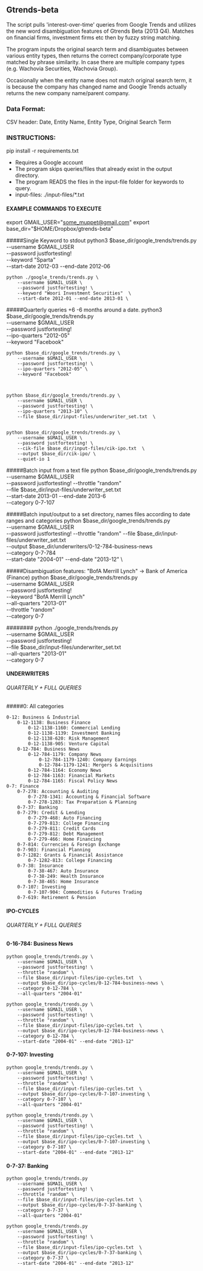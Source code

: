 
## Gtrends-beta

The script pulls 'interest-over-time' queries from Google Trends and utilizes the new word disambiguation features of Gtrends Beta (2013 Q4). Matches on financial firms, investment firms etc then by fuzzy string matching.


The program inputs the original search term and disambiguates between various
entity types, then returns the correct company/corporate type matched by phrase similarity. In case there are multiple company types (e.g. Wachovia Securities, Wachovia Group).

Occasionally when the entity name does not match original search term, it is because the company has changed name and Google Trends actually returns the new company name/parent company.


### Data Format:

CSV header:
Date, Entity Name, Entity Type, Original Search Term


### INSTRUCTIONS:
pip install -r requirements.txt
- Requires a Google account
- The program skips queries/files that already exist in the output directory.
- The program READS the files in the input-file folder for keywords to query.
- input-files: ./input-files/*.txt


#### EXAMPLE COMMANDS TO EXECUTE
export GMAIL_USER="some_muppet@gmail.com"
export base_dir="$HOME/Dropbox/gtrends-beta"


#####Single Keyword to stdout
    python3 $base_dir/google_trends/trends.py \
        --username $GMAIL_USER \
        --password justfortesting! \
        --keyword "Sparta"  \
        --start-date 2012-03 --end-date 2012-06


    python ./google_trends/trends.py \
        --username $GMAIL_USER \
        --password justfortesting! \
        --keyword "Woori Investment Securities"  \
        --start-date 2012-01 --end-date 2013-01 \


#####Quarterly queries +6 -6 months around a date.
    python3 $base_dir/google_trends/trends.py \
        --username $GMAIL_USER \
        --password justfortesting! \
        --ipo-quarters "2012-05" \
        --keyword "Facebook"

    python $base_dir/google_trends/trends.py \
        --username $GMAIL_USER \
        --password justfortesting! \
        --ipo-quarters "2012-05" \
        --keyword "Facebook"



    python $base_dir/google_trends/trends.py \
        --username $GMAIL_USER \
        --password justfortesting! \
        --ipo-quarters "2013-10" \
        --file $base_dir/input-files/underwriter_set.txt  \


    python $base_dir/google_trends/trends.py \
        --username $GMAIL_USER \
        --password justfortesting! \
        --cik-file $base_dir/input-files/cik-ipo.txt  \
        --output $base_dir/cik-ipo/ \
        --quiet-io 1




#####Batch input from a text file
    python $base_dir/google_trends/trends.py \
        --username $GMAIL_USER \
        --password justfortesting! --throttle "random" \
        --file $base_dir/input-files/underwriter_set.txt  \
        --start-date 2013-01 --end-date 2013-6 \
        --category 0-7-107


#####Batch input/output to a set directory, names files according to date ranges and categories
    python $base_dir/google_trends/trends.py \
        --username $GMAIL_USER \
        --password justfortesting! --throttle "random"
        --file $base_dir/input-files/underwriter_set.txt  \
        --output $base_dir/underwriters/0-12-784-business-news \
        --category 0-7-784 \
        --start-date "2004-01" --end-date "2013-12" \

#####Disambiguation features: "BofA Merrill Lynch" -> Bank of America (Finance)
    python $base_dir/google_trends/trends.py \
        --username $GMAIL_USER \
        --password justfortesting! \
        --keyword "BofA Merrill Lynch" \
        --all-quarters "2013-01"   \
        --throttle "random" \
        --category 0-7

########
    python ./google_trends/trends.py \
        --username $GMAIL_USER \
        --password justfortesting! \
        --file $base_dir/input-files/underwriter_set.txt  \
        --all-quarters "2013-01"   \
        --category 0-7







#### UNDERWRITERS
###### QUARTERLY + FULL QUERIES




#####0: All categories

    0-12: Business & Industrial
        0-12-1138: Business Finance
            0-12-1138-1160: Commercial Lending
            0-12-1138-1139: Investment Banking
            0-12-1138-620: Risk Management
            0-12-1138-905: Venture Capital
        0-12-784: Business News
            0-12-784-1179: Company News
                0-12-784-1179-1240: Company Earnings
                0-12-784-1179-1241: Mergers & Acquisitions
            0-12-784-1164: Economy News
            0-12-784-1163: Financial Markets
            0-12-784-1165: Fiscal Policy News
    0-7: Finance
        0-7-278: Accounting & Auditing
            0-7-278-1341: Accounting & Financial Software
            0-7-278-1283: Tax Preparation & Planning
        0-7-37: Banking
        0-7-279: Credit & Lending
            0-7-279-468: Auto Financing
            0-7-279-813: College Financing
            0-7-279-811: Credit Cards
            0-7-279-812: Debt Management
            0-7-279-466: Home Financing
        0-7-814: Currencies & Foreign Exchange
        0-7-903: Financial Planning
        0-7-1282: Grants & Financial Assistance
            0-7-1282-813: College Financing
        0-7-38: Insurance
            0-7-38-467: Auto Insurance
            0-7-38-249: Health Insurance
            0-7-38-465: Home Insurance
        0-7-107: Investing
            0-7-107-904: Commodities & Futures Trading
        0-7-619: Retirement & Pension








#### IPO-CYCLES
###### QUARTERLY + FULL QUERIES

#### 0-16-784: Business News
    python google_trends/trends.py \
        --username $GMAIL_USER \
        --password justfortesting! \
        --throttle "random" \
        --file $base_dir/input-files/ipo-cycles.txt  \
        --output $base_dir/ipo-cycles/0-12-784-business-news \
        --category 0-12-784 \
        --all-quarters "2004-01"

    python google_trends/trends.py \
        --username $GMAIL_USER \
        --password justfortesting! \
        --throttle "random" \
        --file $base_dir/input-files/ipo-cycles.txt  \
        --output $base_dir/ipo-cycles/0-12-784-business-news \
        --category 0-12-784 \
        --start-date "2004-01" --end-date "2013-12"

#### 0-7-107: Investing
    python google_trends/trends.py \
        --username $GMAIL_USER \
        --password justfortesting! \
        --throttle "random" \
        --file $base_dir/input-files/ipo-cycles.txt  \
        --output $base_dir/ipo-cycles/0-7-107-investing \
        --category 0-7-107 \
        --all-quarters "2004-01"

    python google_trends/trends.py \
        --username $GMAIL_USER \
        --password justfortesting! \
        --throttle "random" \
        --file $base_dir/input-files/ipo-cycles.txt  \
        --output $base_dir/ipo-cycles/0-7-107-investing \
        --category 0-7-107 \
        --start-date "2004-01" --end-date "2013-12"

#### 0-7-37: Banking
    python google_trends/trends.py
        --username $GMAIL_USER \
        --password justfortesting! \
        --throttle "random" \
        --file $base_dir/input-files/ipo-cycles.txt  \
        --output $base_dir/ipo-cycles/0-7-37-banking \
        --category 0-7-37 \
        --all-quarters "2004-01"

    python google_trends/trends.py
        --username $GMAIL_USER \
        --password justfortesting! \
        --throttle "random" \
        --file $base_dir/input-files/ipo-cycles.txt  \
        --output $base_dir/ipo-cycles/0-7-37-banking \
        --category 0-7-37 \
        --start-date "2004-01" --end-date "2013-12"
